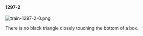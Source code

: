 #### 1297-2
![train-1297-2-0.png](https://github.com/lil-lab/nlvr/raw/master/nlvr/train/images/6/train-1297-2-0.png "train-1297-2-0.png")

There is no black triangle closely touching the bottom of a box.